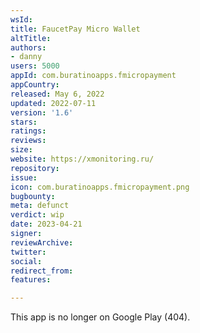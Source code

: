 ```yaml
---
wsId: 
title: FaucetPay Micro Wallet
altTitle: 
authors:
- danny 
users: 5000
appId: com.buratinoapps.fmicropayment
appCountry: 
released: May 6, 2022
updated: 2022-07-11
version: '1.6'
stars: 
ratings: 
reviews: 
size: 
website: https://xmonitoring.ru/
repository: 
issue: 
icon: com.buratinoapps.fmicropayment.png
bugbounty: 
meta: defunct
verdict: wip
date: 2023-04-21
signer: 
reviewArchive: 
twitter: 
social: 
redirect_from: 
features: 

---
```


This app is no longer on Google Play (404).